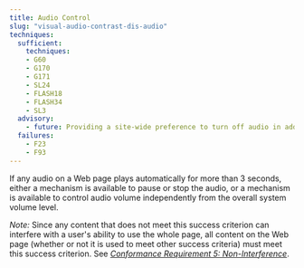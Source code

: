 ```yaml
---
title: Audio Control
slug: "visual-audio-contrast-dis-audio"
techniques:
  sufficient:
    techniques:
    - G60
    - G170
    - G171
    - SL24
    - FLASH18
    - FLASH34
    - SL3
  advisory:
    - future: Providing a site-wide preference to turn off audio in addition to providing a control near the top of the Web page that turns off sounds that play automatically
  failures:
    - F23
    - F93
---
```

 If any audio on a Web page plays automatically for more than 3 seconds, either a mechanism is available to pause or stop the audio, or a mechanism is available to control audio volume independently from the overall system volume level.

 <em>Note:</em> Since any content that does not meet this success criterion can interfere with a user's ability to use the whole page, all content on the Web page (whether or not it is used to meet other success criteria) must meet this success criterion. See <em><a href="http://www.w3.org/TR/2008/REC-WCAG20-20081211/#cc5">Conformance Requirement 5: Non-Interference</a></em>.